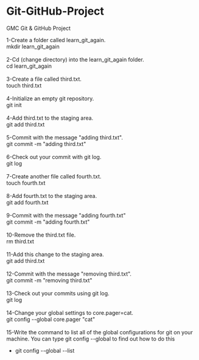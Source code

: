# Git-GitHub-Project
GMC Git &amp; GitHub Project

1-Create a folder called learn_git_again. <br />
mkdir learn_git_again
<br />
<br />
2-Cd (change directory) into the learn_git_again folder. <br />
cd learn_git_again
<br />
<br />
3-Create a file called third.txt.<br />
touch third.txt
<br />
<br />
4-Initialize an empty git repository.<br />
git init
<br />
<br />
4-Add third.txt to the staging area.<br />
git add third.txt
<br />
<br />
5-Commit with the message "adding third.txt".<br />
git commit -m "adding third.txt"
<br />
<br />
6-Check out your commit with git log.<br />
git log
<br />
<br />
7-Create another file called fourth.txt.<br />
touch fourth.txt
<br />
<br />
8-Add fourth.txt to the staging area.<br />
git add fourth.txt
<br />
<br />
9-Commit with the message "adding fourth.txt"<br />
git commit -m "adding fourth.txt"
<br />
<br />
10-Remove the third.txt file.<br />
rm third.txt
<br />
<br />
11-Add this change to the staging area.<br />
git add third.txt
<br />
<br />
12-Commit with the message "removing third.txt".<br />
git commit -m "removing third.txt"
<br />
<br />
13-Check out your commits using git log.<br />
git log
<br />
<br />
14-Change your global settings to core.pager=cat. <br />
git config --global core.pager "cat"
<br />
<br />
15-Write the command to list all of the global configurations for git on your machine. You can type git config
--global to find out how to do this<br />
- git config --global --list
<br />

